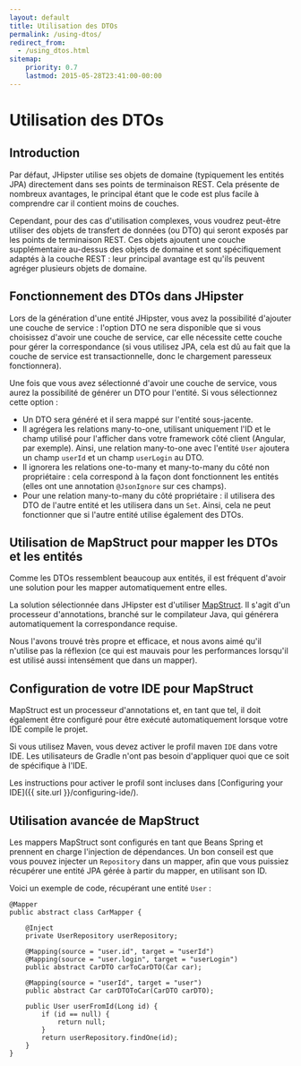 ```yaml
---
layout: default
title: Utilisation des DTOs
permalink: /using-dtos/
redirect_from:
  - /using_dtos.html
sitemap:
    priority: 0.7
    lastmod: 2015-05-28T23:41:00-00:00
---
```


# <i class="fa fa-briefcase"></i> Utilisation des DTOs

## Introduction

Par défaut, JHipster utilise ses objets de domaine (typiquement les entités JPA) directement dans ses points de terminaison REST.
Cela présente de nombreux avantages, le principal étant que le code est plus facile à comprendre car il contient moins de couches.

Cependant, pour des cas d'utilisation complexes, vous voudrez peut-être utiliser des objets de transfert de données (ou DTO) qui seront exposés par les points de terminaison REST. Ces objets ajoutent une couche supplémentaire au-dessus des objets de domaine et sont spécifiquement adaptés à la couche REST : leur principal avantage est qu'ils peuvent agréger plusieurs objets de domaine.

## Fonctionnement des DTOs dans JHipster

Lors de la génération d'une entité JHipster, vous avez la possibilité d'ajouter une couche de service : l'option DTO ne sera disponible que si vous choisissez d'avoir une couche de service, car elle nécessite cette couche pour gérer la correspondance (si vous utilisez JPA, cela est dû au fait que la couche de service est transactionnelle, donc le chargement paresseux fonctionnera).

Une fois que vous avez sélectionné d'avoir une couche de service, vous aurez la possibilité de générer un DTO pour l'entité. Si vous sélectionnez cette option :

- Un DTO sera généré et il sera mappé sur l'entité sous-jacente.
- Il agrégera les relations many-to-one, utilisant uniquement l'ID et le champ utilisé pour l'afficher dans votre framework côté client (Angular, par exemple). Ainsi, une relation many-to-one avec l'entité `User` ajoutera un champ `userId` et un champ `userLogin` au DTO.
- Il ignorera les relations one-to-many et many-to-many du côté non propriétaire : cela correspond à la façon dont fonctionnent les entités (elles ont une annotation `@JsonIgnore` sur ces champs).
- Pour une relation many-to-many du côté propriétaire : il utilisera des DTO de l'autre entité et les utilisera dans un `Set`. Ainsi, cela ne peut fonctionner que si l'autre entité utilise également des DTOs.

## Utilisation de MapStruct pour mapper les DTOs et les entités

Comme les DTOs ressemblent beaucoup aux entités, il est fréquent d'avoir une solution pour les mapper automatiquement entre elles.

La solution sélectionnée dans JHipster est d'utiliser [MapStruct](http://mapstruct.org/). Il s'agit d'un processeur d'annotations, branché sur le compilateur Java, qui générera automatiquement la correspondance requise.

Nous l'avons trouvé très propre et efficace, et nous avons aimé qu'il n'utilise pas la réflexion (ce qui est mauvais pour les performances lorsqu'il est utilisé aussi intensément que dans un mapper).

## Configuration de votre IDE pour MapStruct

MapStruct est un processeur d'annotations et, en tant que tel, il doit également être configuré pour être exécuté automatiquement lorsque votre IDE compile le projet.

Si vous utilisez Maven, vous devez activer le profil maven `IDE` dans votre IDE. Les utilisateurs de Gradle n'ont pas besoin d'appliquer quoi que ce soit de spécifique à l'IDE.

Les instructions pour activer le profil sont incluses dans [Configuring your IDE]({{ site.url }}/configuring-ide/).

## Utilisation avancée de MapStruct

Les mappers MapStruct sont configurés en tant que Beans Spring et prennent en charge l'injection de dépendances. Un bon conseil est que vous pouvez injecter un `Repository` dans un mapper, afin que vous puissiez récupérer une entité JPA gérée à partir du mapper, en utilisant son ID.

Voici un exemple de code, récupérant une entité `User` :

    @Mapper
    public abstract class CarMapper {

        @Inject
        private UserRepository userRepository;

        @Mapping(source = "user.id", target = "userId")
        @Mapping(source = "user.login", target = "userLogin")
        public abstract CarDTO carToCarDTO(Car car);

        @Mapping(source = "userId", target = "user")
        public abstract Car carDTOToCar(CarDTO carDTO);

        public User userFromId(Long id) {
            if (id == null) {
                return null;
            }
            return userRepository.findOne(id);
        }
    }
